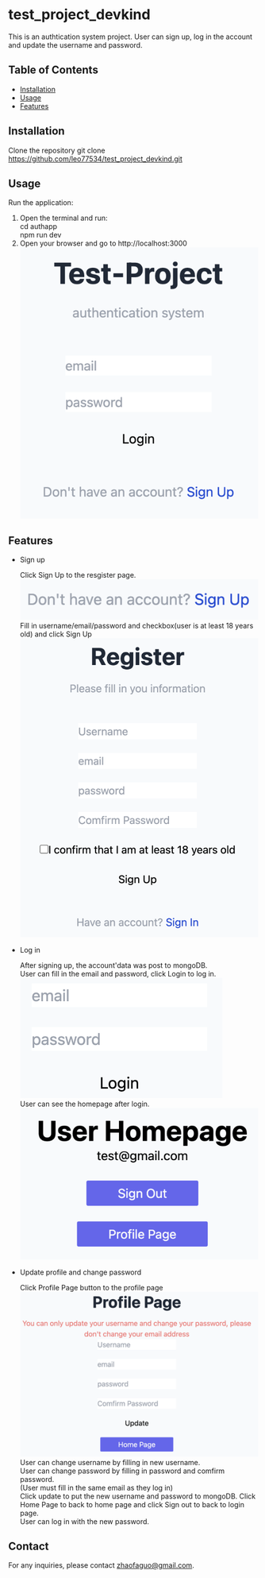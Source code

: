 # test_project_devkind
This is an authtication system project. User can sign up, log in the account and update the username and password.

## Table of Contents
- [Installation](#installation)
- [Usage](#usage)
- [Features](#features)

## Installation
Clone the repository
git clone https://github.com/leo77534/test_project_devkind.git

## Usage
Run the application:  
  
1. Open the terminal and run:  
cd authapp  
npm run dev  
2. Open your browser and go to http://localhost:3000  
![Alt text](https://github.com/leo77534/test_project_devkind/blob/main/screenshot/Screenshot%202023-11-12%20at%201.07.41%20am.png?raw=true)

## Features
- Sign up
    
  Click Sign Up to the resgister page.  
  ![Alt text](https://github.com/leo77534/test_project_devkind/blob/main/screenshot/Screenshot%202023-11-12%20at%201.37.10%20am.png?raw=true)  
  Fill in username/email/password and checkbox(user is at least 18 years old) and click Sign Up  
  ![Alt text](https://github.com/leo77534/test_project_devkind/blob/main/screenshot/Screenshot%202023-11-12%20at%201.30.48%20am.png?raw=true)
- Log in
    
  After signing up, the account'data was post to mongoDB.  
  User can fill in the email and password, click Login to log in.  
  ![Alt text](https://github.com/leo77534/test_project_devkind/blob/main/screenshot/Screenshot%202023-11-12%20at%201.43.16%20am.png?raw=true)  
  User can see the homepage after login.   
  ![Alt text](https://github.com/leo77534/test_project_devkind/blob/main/screenshot/Screenshot%202023-11-12%20at%201.48.19%20am.png?raw=true)
  
  
- Update profile and change password

  Click Profile Page button to the profile page
  ![Alt text](https://github.com/leo77534/test_project_devkind/blob/main/screenshot/Screenshot%202023-11-12%20at%201.53.13%20am.png?raw=true)
  User can change username by filling in new username.  
  User can change password by filling in password and comfirm password.  
  (User must fill in the same email as they log in)  
  Click update to put the new username and password to mongoDB.
  Click Home Page to back to home page and click Sign out to back to login page.  
  User can log in with the new password.  

## Contact
For any inquiries, please contact zhaofaguo@gmail.com.
